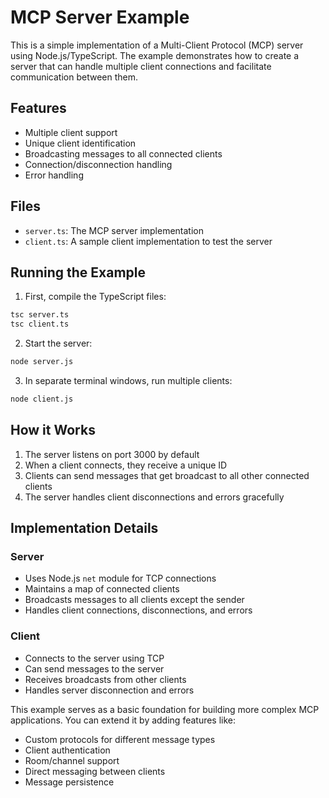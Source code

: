 # MCP Server Example

This is a simple implementation of a Multi-Client Protocol (MCP) server using Node.js/TypeScript. The example demonstrates how to create a server that can handle multiple client connections and facilitate communication between them.

## Features

- Multiple client support
- Unique client identification
- Broadcasting messages to all connected clients
- Connection/disconnection handling
- Error handling

## Files

- `server.ts`: The MCP server implementation
- `client.ts`: A sample client implementation to test the server

## Running the Example

1. First, compile the TypeScript files:
```bash
tsc server.ts
tsc client.ts
```

2. Start the server:
```bash
node server.js
```

3. In separate terminal windows, run multiple clients:
```bash
node client.js
```

## How it Works

1. The server listens on port 3000 by default
2. When a client connects, they receive a unique ID
3. Clients can send messages that get broadcast to all other connected clients
4. The server handles client disconnections and errors gracefully

## Implementation Details

### Server
- Uses Node.js `net` module for TCP connections
- Maintains a map of connected clients
- Broadcasts messages to all clients except the sender
- Handles client connections, disconnections, and errors

### Client
- Connects to the server using TCP
- Can send messages to the server
- Receives broadcasts from other clients
- Handles server disconnection and errors

This example serves as a basic foundation for building more complex MCP applications. You can extend it by adding features like:
- Custom protocols for different message types
- Client authentication
- Room/channel support
- Direct messaging between clients
- Message persistence
